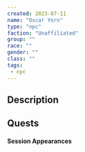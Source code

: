 ```yaml
---
created: 2023-07-11
name: "Oscar Yorn"
type: "npc"
faction: "Unaffiliated"
group: ""
race: ""
gender: ""
class: ""
tags:
 - npc
---
```

## Description


## Quests
<!-- QueryToSerialize: TASK FROM "DND - Drakkenheim/Quests" WHERE !completed AND contains(outlinks, [[Oscar Yorn]]) -->

#### Session Appearances
<!-- QueryToSerialize: LIST FROM [[Oscar Yorn]] WHERE file.folder = "DND - Drakkenheim/Sessions" -->



